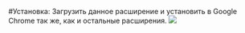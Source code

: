 #Установка:
Загрузить данное расширение и установить в Google Chrome так же, как и остальные расширения.
![](http://troll-face.ru/static/mememaker/9/8/28250-s-dnyom-rozhdeniya-moya-prelest.jpg)
